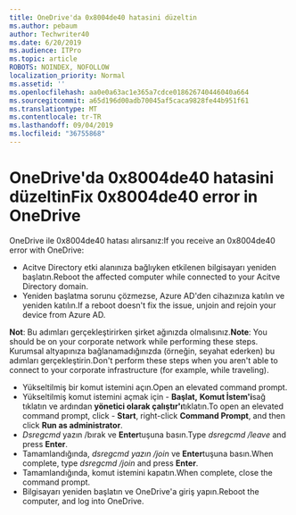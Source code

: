 ```yaml
---
title: OneDrive'da 0x8004de40 hatasini düzeltin
ms.author: pebaum
author: Techwriter40
ms.date: 6/20/2019
ms.audience: ITPro
ms.topic: article
ROBOTS: NOINDEX, NOFOLLOW
localization_priority: Normal
ms.assetid: ''
ms.openlocfilehash: aa0e0a63ac1e365a7cdce018626740446040a664
ms.sourcegitcommit: a65d196d00adb70045af5caca9828fe44b951f61
ms.translationtype: MT
ms.contentlocale: tr-TR
ms.lasthandoff: 09/04/2019
ms.locfileid: "36755868"
---
```

# <a name="fix-0x8004de40-error-in-onedrive"></a><span data-ttu-id="7de1e-102">OneDrive'da 0x8004de40 hatasini düzeltin</span><span class="sxs-lookup"><span data-stu-id="7de1e-102">Fix 0x8004de40 error in OneDrive</span></span>

<span data-ttu-id="7de1e-103">OneDrive ile 0x8004de40 hatası alırsanız:</span><span class="sxs-lookup"><span data-stu-id="7de1e-103">If you receive an 0x8004de40 error with OneDrive:</span></span>

- <span data-ttu-id="7de1e-104">Acitve Directory etki alanınıza bağlıyken etkilenen bilgisayarı yeniden başlatın.</span><span class="sxs-lookup"><span data-stu-id="7de1e-104">Reboot the affected computer while connected to your Acitve Directory domain.</span></span>
- <span data-ttu-id="7de1e-105">Yeniden başlatma sorunu çözmezse, Azure AD'den cihazınıza katılın ve yeniden katılın.</span><span class="sxs-lookup"><span data-stu-id="7de1e-105">If a reboot doesn't fix the issue, unjoin and rejoin your device from Azure AD.</span></span> 

<span data-ttu-id="7de1e-106">**Not**: Bu adımları gerçekleştirirken şirket ağınızda olmalısınız.</span><span class="sxs-lookup"><span data-stu-id="7de1e-106">**Note**: You should be on your corporate network while performing these steps.</span></span> <span data-ttu-id="7de1e-107">Kurumsal altyapınıza bağlanamadığınızda (örneğin, seyahat ederken) bu adımları gerçekleştirin.</span><span class="sxs-lookup"><span data-stu-id="7de1e-107">Don't perform these steps when you aren't able to connect to your corporate infrastructure (for example, while traveling).</span></span> 

- <span data-ttu-id="7de1e-108">Yükseltilmiş bir komut istemini açın.</span><span class="sxs-lookup"><span data-stu-id="7de1e-108">Open an elevated command prompt.</span></span> 
- <span data-ttu-id="7de1e-109">Yükseltilmiş komut istemini açmak için - **Başlat,** **Komut İstem'i**sağ tıklatın ve ardından **yönetici olarak çalıştır'ı**tıklatın.</span><span class="sxs-lookup"><span data-stu-id="7de1e-109">To open an elevated command prompt, click - **Start**, right-click **Command Prompt**, and then click **Run as administrator**.</span></span>
- <span data-ttu-id="7de1e-110">*Dsregcmd* yazın /bırak ve **Enter**tuşuna basın.</span><span class="sxs-lookup"><span data-stu-id="7de1e-110">Type *dsregcmd /leave* and press **Enter**.</span></span>
- <span data-ttu-id="7de1e-111">Tamamlandığında, *dsregcmd yazın /join* ve **Enter**tuşuna basın.</span><span class="sxs-lookup"><span data-stu-id="7de1e-111">When complete, type *dsregcmd /join* and press **Enter**.</span></span>
- <span data-ttu-id="7de1e-112">Tamamlandığında, komut istemini kapatın.</span><span class="sxs-lookup"><span data-stu-id="7de1e-112">When complete, close the command prompt.</span></span>
- <span data-ttu-id="7de1e-113">Bilgisayarı yeniden başlatın ve OneDrive'a giriş yapın.</span><span class="sxs-lookup"><span data-stu-id="7de1e-113">Reboot the computer, and log into OneDrive.</span></span>